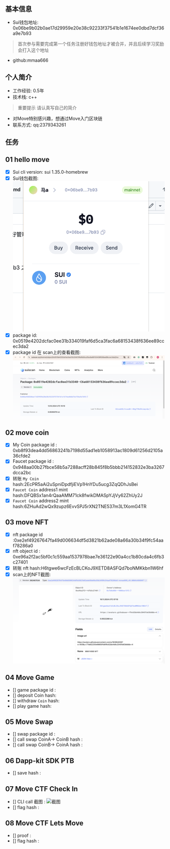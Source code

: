 ## 基本信息
- Sui钱包地址: 0x06be9b02b0ae17d29959e20e38c92233f37541b1e1674ee0dbd7dcf36a9e7b93
> 首次参与需要完成第一个任务注册好钱包地址才被合并，并且后续学习奖励会打入这个地址
- github:mmaa666

## 个人简介
- 工作经验: 0.5年
- 技术栈: c++
> 重要提示 请认真写自己的简介
- 对Move特别感兴趣，想通过Move入门区块链
- 联系方式: qq:2379343261
## 任务

##   01 hello move  
- [x] Sui cli version: sui 1.35.0-homebrew
- [x] Sui钱包截图: ![Sui钱包截图](mover/mmaa666/image/qianbao.png)
- [x] package id: 0x0519e4202dcfac0ee31b334019faf6d5ca3fac6a68153438f636ee89ccec3da2
- [x] package id 在 scan上的查看截图:![Scan截图](mover/mmaa666/image/package.png)

##   02 move coin
- [x] My Coin package id : 0xb8f93dea4dd56863241b7198d55ad1eb1058913ac1809d61256d2105a36cfde2
- [x] Faucet package id : 0x948aa00b27fbce58b5a7288acff28b845f8b5bbb214152832e3ba3267dcca2bc
- [x] 转账 `My Coin` hash:2EcPR5aAi2uSpniDpdfjiEVp1HnYDu5ucg3ZqQDhJsBei
- [x] `Faucet Coin` address1 mint hash:DFQBSx1an4rQaaAMM71ck8fwikDMASpYJjVy62ZhUy2J
- [x] `Faucet Coin` address2 mint hash:6ZHuAd2wQx9zupz6EvvSPJ5rXN2TNE537m3L1XomG4TR

##   03 move NFT
- [x] nft package id :0xe2ef49267647fa49d006634df5d3821b62ade08a66a30b34f9fc54aaf78286a0
- [x] nft object id : 0xe96a2f2ac5bf0c1c559aa1537978bae7e36122e90a4cc1b80cda4c6fb3c27401
- [x] 转账 nft  hash:H6tgwe6wcFzEcBLCKoJ9XETD8ASFQd7boNMKkbn1W6hf
- [x] scan上的NFT截图:![Scan截图](mover/mmaa666/image/nft.png)

##   04 Move Game
- [] game package id :
- [] deposit Coin hash:
- [] withdraw `Coin` hash:
- [] play game hash:

##   05 Move Swap
- [] swap package id :
- [] call swap CoinA-> CoinB  hash :
- [] call swap CoinB-> CoinA  hash :

##   06 Dapp-kit SDK PTB
- [] save hash :

##   07 Move CTF Check In
- [] CLI call 截图 : ![截图](./images/你的图片地址)
- [] flag hash :

##   08 Move CTF Lets Move
- [] proof : 
- [] flag hash :
